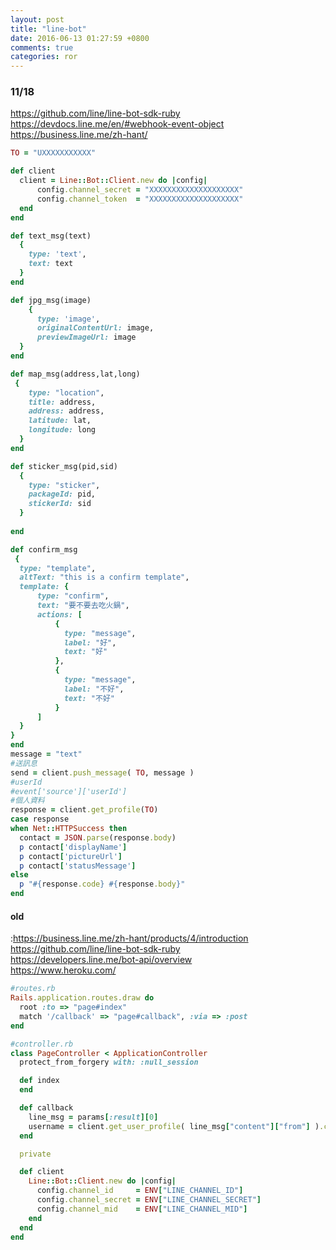 ```yaml
---
layout: post
title: "line-bot"
date: 2016-06-13 01:27:59 +0800
comments: true
categories: ror
---
```

### 11/18

https://github.com/line/line-bot-sdk-ruby
https://devdocs.line.me/en/#webhook-event-object
https://business.line.me/zh-hant/
``` ruby
TO = "UXXXXXXXXXXX"

def client
  client = Line::Bot::Client.new do |config|
      config.channel_secret = "XXXXXXXXXXXXXXXXXXXX"
      config.channel_token  = "XXXXXXXXXXXXXXXXXXXX"
  end
end

def text_msg(text)
  {
    type: 'text',
    text: text
  }
end

def jpg_msg(image)
    {
      type: 'image',
      originalContentUrl: image,
      previewImageUrl: image
  }
end

def map_msg(address,lat,long)
 {
    type: "location",
    title: address,
    address: address,
    latitude: lat,
    longitude: long
  }
end

def sticker_msg(pid,sid)
  {
    type: "sticker",
    packageId: pid,
    stickerId: sid
  }
  
end

def confirm_msg
 {
  type: "template",
  altText: "this is a confirm template",
  template: {
      type: "confirm",
      text: "要不要去吃火鍋",
      actions: [
          {
            type: "message",
            label: "好",
            text: "好"
          },
          {
            type: "message",
            label: "不好",
            text: "不好"
          }
      ]
  }
}
end
message = "text"
#送訊息
send = client.push_message( TO, message )
#userId
#event['source']['userId']
#個人資料
response = client.get_profile(TO)
case response
when Net::HTTPSuccess then
  contact = JSON.parse(response.body)
  p contact['displayName']
  p contact['pictureUrl']
  p contact['statusMessage']
else
  p "#{response.code} #{response.body}"
end


``` 





#### old
:https://business.line.me/zh-hant/products/4/introduction<br />
https://github.com/line/line-bot-sdk-ruby<br />
https://developers.line.me/bot-api/overview<br />
https://www.heroku.com/<br />

``` ruby
#routes.rb
Rails.application.routes.draw do
  root :to => "page#index"
  match '/callback' => "page#callback", :via => :post
end
```

``` ruby
#controller.rb
class PageController < ApplicationController
  protect_from_forgery with: :null_session

  def index
  end

  def callback
    line_msg = params[:result][0]
    username = client.get_user_profile( line_msg["content"]["from"] ).contacts[0].display_name
  end

  private

  def client
    Line::Bot::Client.new do |config|
      config.channel_id     = ENV["LINE_CHANNEL_ID"]
      config.channel_secret = ENV["LINE_CHANNEL_SECRET"]
      config.channel_mid    = ENV["LINE_CHANNEL_MID"]
    end
  end
end
``` 
